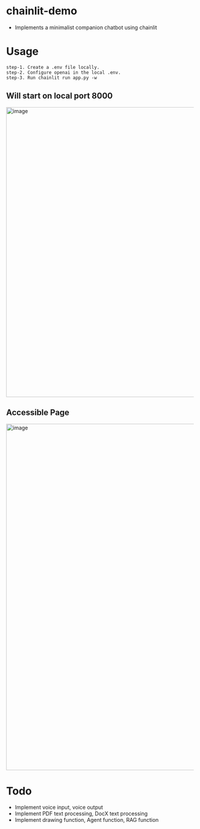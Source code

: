 # chainlit-demo
 - Implements a minimalist companion chatbot using chainlit

# Usage
```
step-1. Create a .env file locally.
step-2. Configure openai in the local .env.
step-3. Run chainlit run app.py -w
```

## Will start on local port 8000
<img width="780" alt="image" src="https://github.com/user-attachments/assets/344aad67-ccf0-41c0-a653-788ddf1d2366">

## Accessible Page
<img width="932" alt="image" src="https://github.com/user-attachments/assets/f2e979de-3fe9-48f8-a457-6d295635f43f">


# Todo
 - Implement voice input, voice output
 - Implement PDF text processing, DocX text processing
 - Implement drawing function, Agent function, RAG function

